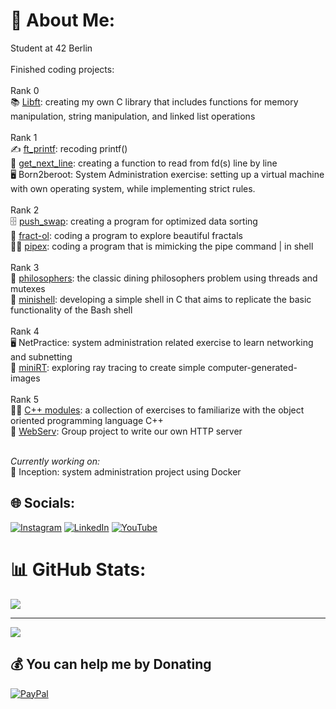 # 💫 About Me:
Student at 42 Berlin<br><br>Finished coding projects:<br><br>
Rank 0<br>
📚 [Libft](https://github.com/chilituna/Libft): creating my own C library that includes functions for memory manipulation, string manipulation, and linked list operations<br><br>Rank 1<br>
✍️ [ft_printf](https://github.com/chilituna/ft_printf): recoding printf()<br>📖  [get_next_line](https://github.com/chilituna/get_next_line): creating a function to read from fd(s) line by line<br>
🖥️ Born2beroot:  System Administration exercise: setting up a virtual machine with own operating system, while implementing strict rules.<br>
<br>
Rank 2<br>
🗄️ [push_swap](https://github.com/chilituna/push_swap): creating a program for optimized data sorting <br>
🎨 [fract-ol](https://github.com/chilituna/fract-ol): coding a program to explore beautiful fractals<br>
👩‍🔧 [pipex](https://github.com/chilituna/pipex): coding a program that is mimicking the pipe command | in shell<br>
<br>
Rank 3<br>
🍝 [philosophers](https://github.com/chilituna/philosophers): the classic dining philosophers problem using threads and mutexes<br>
🐚 [minishell](https://github.com/chilituna/minishell): developing a simple shell in C that aims to replicate the basic functionality of the Bash shell<br>
<br>
Rank 4<br>
🖥️ NetPractice: system administration related exercise to learn networking and subnetting<br>
🔅 [miniRT](https://github.com/chilituna/miniRT): exploring ray tracing to create simple computer-generated-images <br>
<br>
Rank 5<br>
👩‍🎓 [C++ modules](https://github.com/chilituna/CPP_Modules): a collection of exercises to familiarize with the object oriented programming language C++ <br>
🛜 [WebServ](https://github.com/mitadic/webserv/tree/main): Group project to write our own HTTP server <br><br>

<i>Currently working on:</i><br>
🐳 Inception: system administration project using Docker <br>


## 🌐 Socials:
[![Instagram](https://img.shields.io/badge/Instagram-%23E4405F.svg?logo=Instagram&logoColor=white)](https://instagram.com/aaaliseee) [![LinkedIn](https://img.shields.io/badge/LinkedIn-%230077B5.svg?logo=linkedin&logoColor=white)](https://linkedin.com/in/alise-arponen) [![YouTube](https://img.shields.io/badge/YouTube-%23FF0000.svg?logo=YouTube&logoColor=white)](https://youtube.com/@mixtellerfur2) 

<!--# 💻 Tech Stack:
![C](https://img.shields.io/badge/c-%2300599C.svg?style=for-the-badge&logo=c&logoColor=white) ![Shell Script](https://img.shields.io/badge/shell_script-%23121011.svg?style=for-the-badge&logo=gnu-bash&logoColor=white) ![Adobe Premiere Pro](https://img.shields.io/badge/Adobe%20Premiere%20Pro-9999FF.svg?style=for-the-badge&logo=Adobe%20Premiere%20Pro&logoColor=white) ![Adobe Photoshop](https://img.shields.io/badge/adobe%20photoshop-%2331A8FF.svg?style=for-the-badge&logo=adobe%20photoshop&logoColor=white) ![Gimp](https://img.shields.io/badge/Gimp-657D8B?style=for-the-badge&logo=gimp&logoColor=FFFFFF) ![Confluence](https://img.shields.io/badge/confluence-%23172BF4.svg?style=for-the-badge&logo=confluence&logoColor=white) ![Notion](https://img.shields.io/badge/Notion-%23000000.svg?style=for-the-badge&logo=notion&logoColor=white) ![Trello](https://img.shields.io/badge/Trello-%23026AA7.svg?style=for-the-badge&logo=Trello&logoColor=white) -->
# 📊 GitHub Stats:
<!-- ![](https://github-readme-stats.vercel.app/api?username=chilituna&theme=omni&hide_border=false&include_all_commits=false&count_private=false)<br/>
![](https://github-readme-streak-stats.herokuapp.com/?user=chilituna&theme=omni&hide_border=false)<br/> -->
![](https://github-readme-stats.vercel.app/api/top-langs/?username=chilituna&theme=omni&hide_border=false&include_all_commits=false&count_private=false&layout=compact) 

---
[![](https://visitcount.itsvg.in/api?id=chilituna&icon=9&color=10)](https://visitcount.itsvg.in)

  ## 💰 You can help me by Donating
  [![PayPal](https://img.shields.io/badge/PayPal-00457C?style=for-the-badge&logo=paypal&logoColor=white)](https://paypal.me/chilituna) 

  
<!-- Proudly created with GPRM ( https://gprm.itsvg.in ) -->
